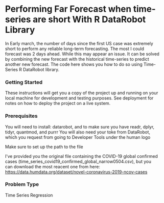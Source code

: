 # Performing Far Forecast when time-series are short With R DataRobot Library

In Early march, the number of days since the first US case was extremely short to perform any reliable long-term forecasting.  The most I could forecast was 2 days ahead.  While this may appear an issue.  It can be solved by combining the new forecast with the historical time-series to predict another new forecast.  The code here shows you how to do so using Time-Series R DataRobot library.

### Getting Started

These instructions will get you a copy of the project up and running on your local machine for development and testing purposes. See deployment for notes on how to deploy the project on a live system.

### Prerequisites

You will need to install:  datarobot, and to make sure you have readr, dplyr, tidyr, quantmod, and purrr You will also need your toke from DataRobot, which you request from going to Developer Tools under the human logo

Make sure to set up the path to the file

I've provided you the original file containing the COVID-19 global confirmed cases (time_series_covid19_confirmed_global_narrow0504.csv), but you can download the most reacent one from here:
https://data.humdata.org/dataset/novel-coronavirus-2019-ncov-cases

### Problem Type

Time Series Regression


